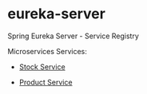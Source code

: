 # eureka-server
Spring Eureka Server - Service Registry

Microservices Services:

- [Stock Service](https://github.com/poojakumari11228/stock-service)

- [Product Service](https://github.com/poojakumari11228/product-service)
